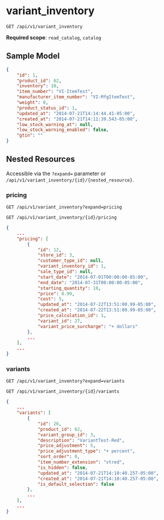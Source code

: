 variant_inventory
=================

```shell
GET /api/v1/variant_inventory
```

**Required scope**: `read_catalog`, `catalog`

Sample Model
------------

```json
{
	"id": 1,
	"product_id": 62,
	"inventory": 10,
	"item_number": "VI-ItemTest",
	"manufacturer_item_number": "VI-MfgItemTest",
	"weight": 0,
	"product_status_id": 1,
	"updated_at": "2014-07-21T14:14:44.41-05:00",
	"created_at": "2014-07-21T14:11:39.543-05:00",
	"low_stock_warning_at": null,
	"low_stock_warning_enabled": false,
	"gtin": ""
}
```

Nested Resources
----------------

Accessible via the `?expand=` parameter or `/api/v1/variant_inventory/{id}/{nested_resource}`.

### pricing

```shell
GET /api/v1/variant_inventory?expand=pricing
```

```shell
GET /api/v1/variant_inventory/{id}/pricing
```

```json
{
	...
	"pricing": [
		{
			"id": 12,
			"store_id": 3,
			"customer_type_id": null,
			"variant_inventory_id": 1,
			"sale_type_id": null,
			"start_date": "2014-07-01T00:00:00-05:00",
			"end_date": "2014-07-31T00:00:00-05:00",
			"starting_quantity": 10,
			"price": 8.99,
			"cost": 5,
			"updated_at": "2014-07-22T13:51:00.99-05:00",
			"created_at": "2014-07-22T13:51:00.99-05:00",
			"price_calculation_id": 1,
			"variant_id": 27,
			"variant_price_surcharge": "+ dollars"
		},
		...
	],
	...
}
```

### variants

```shell
GET /api/v1/variant_inventory?expand=variants
```

```shell
GET /api/v1/variant_inventory/{id}/variants
```

```json
{
	...
	"variants": [
		{
			"id": 26,
			"product_id": 62,
			"variant_group_id": 3,
			"description": "VariantTest-Red",
			"price_adjustment": 5,
			"price_adjustment_type": "+ percent",
			"sort_order": 0,
			"item_number_extension": "vtred",
			"is_hidden": false,
			"updated_at": "2014-07-21T14:10:40.257-05:00",
			"created_at": "2014-07-21T14:10:40.257-05:00",
			"is_default_selection": false
		},
		...
	],
	...
}
```